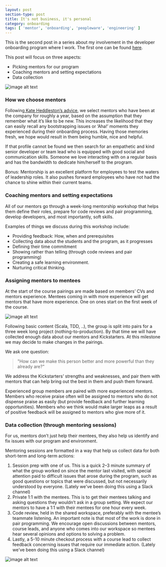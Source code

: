 ```yaml
---
layout: post
section-type: post
title: It's not business, it's personal
category: onboarding
tags: [ 'mentor', 'onboarding', 'peopleware', 'engineering' ]
---
```


This is the second post in a series about my involvement in the developer onboarding program where I work. The first one can be found [here](https://karenmeep.github.io/on-boarding/2016/01/01/more-than-an-office.html).

This post will focus on three aspects:

* Picking mentors for our program
* Coaching mentors and setting expectations
* Data collection

![image alt text](image_0.png)

### How we choose mentors

Following[ Kate Heddleston’s advice](https://kateheddleston.com/blog/onboarding-and-the-cost-of-team-debt), we select mentors who have been at the company for roughly a year, based on the assumption that they remember what it’s like to be new. This increases the likelihood that they can easily recall any bootstrapping issues or ‘Aha!’ moments they experienced during their onboarding process. Having those memories fresh, we hope would result in them being humble, nice and helpful.

If that profile cannot be found we then search for an empathetic and kind senior developer or team lead who is equipped with good social and communication skills. Someone we love interacting with on a regular basis and has the bandwidth to dedicate him/herself to the program.

Bonus: Mentorship is an excellent platform for employees to test the waters of leadership roles. It also pushes forward employees who have not had the chance to shine within their current teams. 

### Coaching mentors and setting expectations

All of our mentors go through a week-long mentorship workshop that helps them define their roles, prepare for code reviews and pair programming, develop developers, and most importantly, soft skills.

Examples of things we discuss during this workshop include:

* Providing feedback: How, when and prerequisites
* Collecting data about the students and the program, as it progresses
* Defining their time commitment
* Showing rather than telling (through code reviews and pair programming)
* Creating a safe learning environment. 
* Nurturing critical thinking.

### Assigning mentors to mentees

At the start of the course pairings are made based on members’ CVs and mentors experience. Mentees coming in with more experience will get mentors that have more experience. One on ones start on the first week of the course.

![image alt text](image_1.jpg)

Following basic content (Scala, TDD, ..), the group is split into pairs for a three week long project (nothing-to-production). By that time we will have collected enough data about our mentors and Kickstarters. At this milestone we may decide to make changes in the pairings.

We ask one question:

> "How can we make this person better and more powerful than they already are?"

We address the Kickstarters’ strengths and weaknesses, and pair them with mentors that can help bring out the best in them and push them forward. 

Experienced group members are paired with more experienced mentors. Members who receive praise often will be assigned to mentors who do not dispense praise as easily (but provide feedback and further learning opportunities). Members who we think would make larger leaps as a result of positive feedback will be assigned to mentors who give more of it. 

### Data collection (through mentoring sessions)

For us, mentors don’t just help their mentees, they also help us identify and fix issues with our program and environment. 

Mentoring sessions are formatted in a way that help us collect data for both short-term and long-term actions: 

1. Session prep with one of us. This is a quick 2–3 minute summary of what the group worked on since the mentor last visited, with special attention paid to difficult issues that arose during the program, such as good questions or topics that were discussed, but not necessarily understood by everyone. (Lately we've been doing this using a Slack channel)
2. Private 1:1 with the mentees. This is to get their mentees talking and asking questions they wouldn’t ask in a group setting. We expect our mentors to have a 1:1 with their mentees for one hour every week. 
3. Code review, held in the shared workspace, preferably with the mentee’s teammate listening. An important note is that most of the work is done in pair programming. We encourage open discussions between mentors, course leads, and anyone who comes into our workspace so mentees hear several opinions and options to solving a problem. 
4. Lastly, a 5-10 minute checkout process with a course lead to collect feedback concerning issues that require our immediate action. (Lately we've been doing this using a Slack channel)

![image alt text](image_2.jpg)

